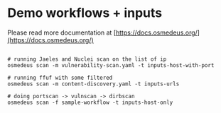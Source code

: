 # Demo workflows + inputs 


Please read more documentation at [https://docs.osmedeus.org/](https://docs.osmedeus.org/)

```shell

# running Jaeles and Nuclei scan on the list of ip
osmedeus scan -m vulnerability-scan.yaml -t inputs-host-with-port

# running ffuf with some filtered
osmedeus scan -m content-discovery.yaml -t inputs-urls

# doing portscan -> vulnscan -> dirbscan
osmedeus scan -f sample-workflow -t inputs-host-only
```


